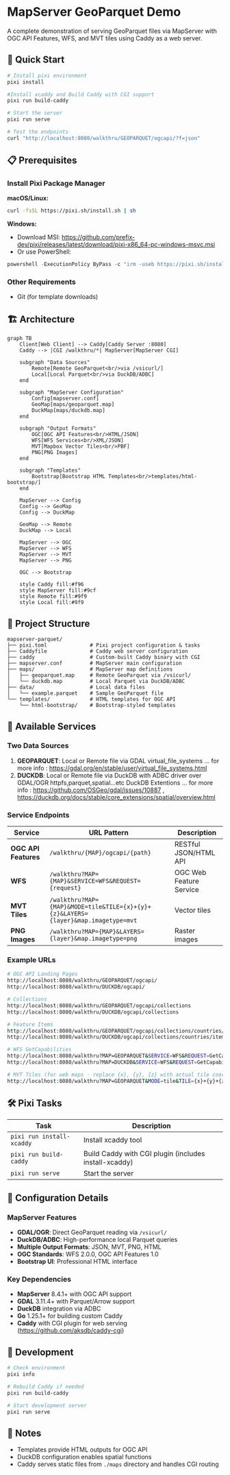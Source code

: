 # MapServer GeoParquet Demo

A complete demonstration of serving GeoParquet files via MapServer with OGC API Features, WFS, and MVT tiles using Caddy as a web server.

## 🚀 Quick Start

```bash
# Install pixi environment
pixi install

#Install xcaddy and Build Caddy with CGI support
pixi run build-caddy

# Start the server
pixi run serve

# Test the endpoints
curl "http://localhost:8080/walkthru/GEOPARQUET/ogcapi/?f=json"
```

## 📋 Prerequisites

### Install Pixi Package Manager

**macOS/Linux:**
```bash
curl -fsSL https://pixi.sh/install.sh | sh
```

**Windows:**
- Download MSI: https://github.com/prefix-dev/pixi/releases/latest/download/pixi-x86_64-pc-windows-msvc.msi
- Or use PowerShell:
```powershell
powershell -ExecutionPolicy ByPass -c "irm -useb https://pixi.sh/install.ps1 | iex"
```

### Other Requirements
- Git (for template downloads)

## 🏗️ Architecture

```mermaid
graph TB
    Client[Web Client] --> Caddy[Caddy Server :8080]
    Caddy --> |CGI /walkthru/*| MapServer[MapServer CGI]

    subgraph "Data Sources"
        Remote[Remote GeoParquet<br/>via /vsicurl/]
        Local[Local Parquet<br/>via DuckDB/ADBC]
    end

    subgraph "MapServer Configuration"
        Config[mapserver.conf]
        GeoMap[maps/geoparquet.map]
        DuckMap[maps/duckdb.map]
    end

    subgraph "Output Formats"
        OGC[OGC API Features<br/>HTML/JSON]
        WFS[WFS Services<br/>XML/JSON]
        MVT[Mapbox Vector Tiles<br/>PBF]
        PNG[PNG Images]
    end

    subgraph "Templates"
        Bootstrap[Bootstrap HTML Templates<br/>templates/html-bootstrap/]
    end

    MapServer --> Config
    Config --> GeoMap
    Config --> DuckMap

    GeoMap --> Remote
    DuckMap --> Local

    MapServer --> OGC
    MapServer --> WFS
    MapServer --> MVT
    MapServer --> PNG

    OGC --> Bootstrap

    style Caddy fill:#f96
    style MapServer fill:#9cf
    style Remote fill:#9f9
    style Local fill:#9f9
```

## 📁 Project Structure

```
mapserver-parquet/
├── pixi.toml              # Pixi project configuration & tasks
├── Caddyfile              # Caddy web server configuration
├── caddy                  # Custom-built Caddy binary with CGI
├── mapserver.conf         # MapServer main configuration
├── maps/                  # MapServer map definitions
│   ├── geoparquet.map     # Remote GeoParquet via /vsicurl/
│   └── duckdb.map         # Local Parquet via DuckDB/ADBC
├── data/                  # Local data files
│   └── example.parquet    # Sample GeoParquet file
└── templates/             # HTML templates for OGC API
    └── html-bootstrap/    # Bootstrap-styled templates
```

## 🎯 Available Services

### Two Data Sources

1. **GEOPARQUET**: Local or Remote file via GDAL virtual_file_systems ... for more info : https://gdal.org/en/stable/user/virtual_file_systems.html
2. **DUCKDB**: Local or Remote file via DuckDB with ADBC driver over GDAL/OGR httpfs,parquet,spatial...etc DuckDB Extentions ... for more info : https://github.com/OSGeo/gdal/issues/10887 , https://duckdb.org/docs/stable/core_extensions/spatial/overview.html


### Service Endpoints

| Service | URL Pattern | Description |
|---------|-------------|-------------|
| **OGC API Features** | `/walkthru/{MAP}/ogcapi/{path}` | RESTful JSON/HTML API |
| **WFS** | `/walkthru?MAP={MAP}&SERVICE=WFS&REQUEST={request}` | OGC Web Feature Service |
| **MVT Tiles** | `/walkthru?MAP={MAP}&MODE=tile&TILE={x}+{y}+{z}&LAYERS={layer}&map.imagetype=mvt` | Vector tiles |
| **PNG Images** | `/walkthru?MAP={MAP}&LAYERS={layer}&map.imagetype=png` | Raster images |

### Example URLs

```bash
# OGC API Landing Pages
http://localhost:8080/walkthru/GEOPARQUET/ogcapi/
http://localhost:8080/walkthru/DUCKDB/ogcapi/

# Collections
http://localhost:8080/walkthru/GEOPARQUET/ogcapi/collections
http://localhost:8080/walkthru/DUCKDB/ogcapi/collections

# Feature Items
http://localhost:8080/walkthru/GEOPARQUET/ogcapi/collections/countries/items
http://localhost:8080/walkthru/DUCKDB/ogcapi/collections/countries/items

# WFS GetCapabilities
http://localhost:8080/walkthru?MAP=GEOPARQUET&SERVICE=WFS&REQUEST=GetCapabilities&VERSION=2.0.0
http://localhost:8080/walkthru?MAP=DUCKDB&SERVICE=WFS&REQUEST=GetCapabilities&VERSION=2.0.0

# MVT Tiles (for web maps - replace {x}, {y}, {z} with actual tile coordinates)
http://localhost:8080/walkthru?MAP=GEOPARQUET&MODE=tile&TILE={x}+{y}+{z}&LAYERS=countries&map.imagetype=mvt
```

## 🛠️ Pixi Tasks

| Task | Description |
|------|-------------|
| `pixi run install-xcaddy` | Install xcaddy tool |
| `pixi run build-caddy` | Build Caddy with CGI plugin (includes install-xcaddy) |
| `pixi run serve` | Start the server |

## 🔧 Configuration Details

### MapServer Features

- **GDAL/OGR**: Direct GeoParquet reading via `/vsicurl/`
- **DuckDB/ADBC**: High-performance local Parquet queries
- **Multiple Output Formats**: JSON, MVT, PNG, HTML
- **OGC Standards**: WFS 2.0.0, OGC API Features 1.0
- **Bootstrap UI**: Professional HTML interface

### Key Dependencies

- **MapServer** 8.4.1+ with OGC API support
- **GDAL** 3.11.4+ with Parquet/Arrow support
- **DuckDB** integration via ADBC
- **Go** 1.25.1+ for building custom Caddy
- **Caddy** with CGI plugin for web serving (https://github.com/aksdb/caddy-cgi)

## 🚦 Development

```bash
# Check environment
pixi info

# Rebuild Caddy if needed
pixi run build-caddy

# Start development server
pixi run serve
```

## 📝 Notes

- Templates provide HTML outputs for OGC API
- DuckDB configuration enables spatial functions
- Caddy serves static files from `./maps` directory and handles CGI routing